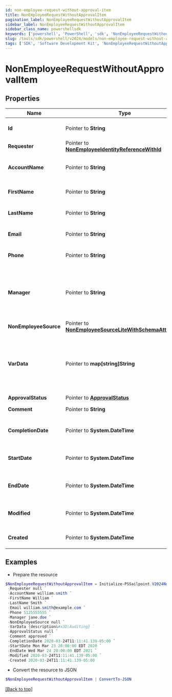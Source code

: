 ```yaml
---
id: non-employee-request-without-approval-item
title: NonEmployeeRequestWithoutApprovalItem
pagination_label: NonEmployeeRequestWithoutApprovalItem
sidebar_label: NonEmployeeRequestWithoutApprovalItem
sidebar_class_name: powershellsdk
keywords: ['powershell', 'PowerShell', 'sdk', 'NonEmployeeRequestWithoutApprovalItem'] 
slug: /tools/sdk/powershell/v2024/models/non-employee-request-without-approval-item
tags: ['SDK', 'Software Development Kit', 'NonEmployeeRequestWithoutApprovalItem']
---
```



# NonEmployeeRequestWithoutApprovalItem

## Properties

Name | Type | Description | Notes
------------ | ------------- | ------------- | -------------
**Id** |  Pointer to **String** | Non-Employee request id. | [optional] 
**Requester** |  Pointer to [**NonEmployeeIdentityReferenceWithId**](non-employee-identity-reference-with-id) |  | [optional] 
**AccountName** |  Pointer to **String** | Requested identity account name. | [optional] 
**FirstName** |  Pointer to **String** | Non-Employee's first name. | [optional] 
**LastName** |  Pointer to **String** | Non-Employee's last name. | [optional] 
**Email** |  Pointer to **String** | Non-Employee's email. | [optional] 
**Phone** |  Pointer to **String** | Non-Employee's phone. | [optional] 
**Manager** |  Pointer to **String** | The account ID of a valid identity to serve as this non-employee's manager. | [optional] 
**NonEmployeeSource** |  Pointer to [**NonEmployeeSourceLiteWithSchemaAttributes**](non-employee-source-lite-with-schema-attributes) |  | [optional] 
**VarData** |  Pointer to **map[string]String** | Additional attributes for a non-employee. Up to 10 custom attributes can be added. | [optional] 
**ApprovalStatus** |  Pointer to [**ApprovalStatus**](approval-status) |  | [optional] 
**Comment** |  Pointer to **String** | Comment of requester | [optional] 
**CompletionDate** |  Pointer to **System.DateTime** | When the request was completely approved. | [optional] 
**StartDate** |  Pointer to **System.DateTime** | Non-Employee employment start date. | [optional] 
**EndDate** |  Pointer to **System.DateTime** | Non-Employee employment end date. | [optional] 
**Modified** |  Pointer to **System.DateTime** | When the request was last modified. | [optional] 
**Created** |  Pointer to **System.DateTime** | When the request was created. | [optional] 

## Examples

- Prepare the resource
```powershell
$NonEmployeeRequestWithoutApprovalItem = Initialize-PSSailpoint.V2024NonEmployeeRequestWithoutApprovalItem  -Id ac110005-7156-1150-8171-5b292e3e0084 `
 -Requester null `
 -AccountName william.smith `
 -FirstName William `
 -LastName Smith `
 -Email william.smith@example.com `
 -Phone 5125555555 `
 -Manager jane.doe `
 -NonEmployeeSource null `
 -VarData {description&#x3D;Auditing} `
 -ApprovalStatus null `
 -Comment approved `
 -CompletionDate 2020-03-24T11:11:41.139-05:00 `
 -StartDate Mon Mar 23 20:00:00 EDT 2020 `
 -EndDate Wed Mar 24 20:00:00 EDT 2021 `
 -Modified 2020-03-24T11:11:41.139-05:00 `
 -Created 2020-03-24T11:11:41.139-05:00
```

- Convert the resource to JSON
```powershell
$NonEmployeeRequestWithoutApprovalItem | ConvertTo-JSON
```


[[Back to top]](#) 

